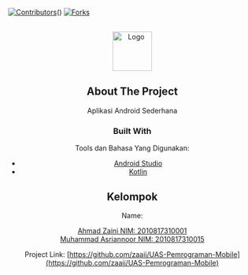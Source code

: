 [![Contributors][contributors-shield]][contributors-url]()
[![Forks][forks-shield]][forks-url]




<!-- PROJECT LOGO -->
<br />
<div align="center">
    <img src="images/logo.png" alt="Logo" width="80" height="80">
  </a>


## About The Project
Aplikasi Android Sederhana


### Built With

Tools dan Bahasa Yang Digunakan:

* [Android Studio](https://developer.android.com/)
* [Kotlin](https://kotlinlang.org/)




## Kelompok

Name: <p>[Ahmad Zaini NIM: 2010817310001](https://github.com/Asriann15/)<br>
  [Muhammad Asriannoor NIM: 2010817310015](https://github.com/zaaii/)

Project Link: [https://github.com/zaaii/UAS-Pemrograman-Mobile](https://github.com/zaaii/UAS-Pemrograman-Mobile)


<!-- MARKDOWN LINKS & IMAGES -->
<!-- https://www.markdownguide.org/basic-syntax/#reference-style-links -->
[contributors-shield]: https://img.shields.io/github/contributors/othneildrew/Best-README-Template.svg?style=for-the-badge
[contributors-url]: https://github.com/zaaii/UAS-Pemrograman-Mobile/graphs/contributors
[forks-shield]: https://img.shields.io/github/forks/othneildrew/Best-README-Template.svg?style=for-the-badge
[forks-url]: https://github.com/othneildrew/Best-README-Template/network/members
